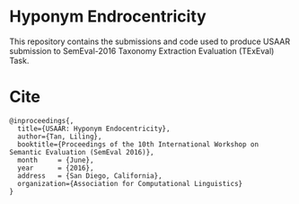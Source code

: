 # Hyponym Endrocentricity

This repository contains the submissions and code used to produce USAAR submission to SemEval-2016 Taxonomy Extraction Evaluation (TExEval) Task.

# Cite

```
@inproceedings{,
  title={USAAR: Hyponym Endocentricity},
  author={Tan, Liling},
  booktitle={Proceedings of the 10th International Workshop on Semantic Evaluation (SemEval 2016)},
  month     = {June},
  year      = {2016},
  address   = {San Diego, California},
  organization={Association for Computational Linguistics}
}
```
